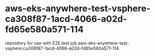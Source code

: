 # aws-eks-anywhere-test-vsphere-ca308f87-1acd-4066-a02d-fd65e580a571-114
repository for use with E2E test job aws-eks-anywhere-test-vsphere:ca308f87-1acd-4066-a02d-fd65e580a571-114
